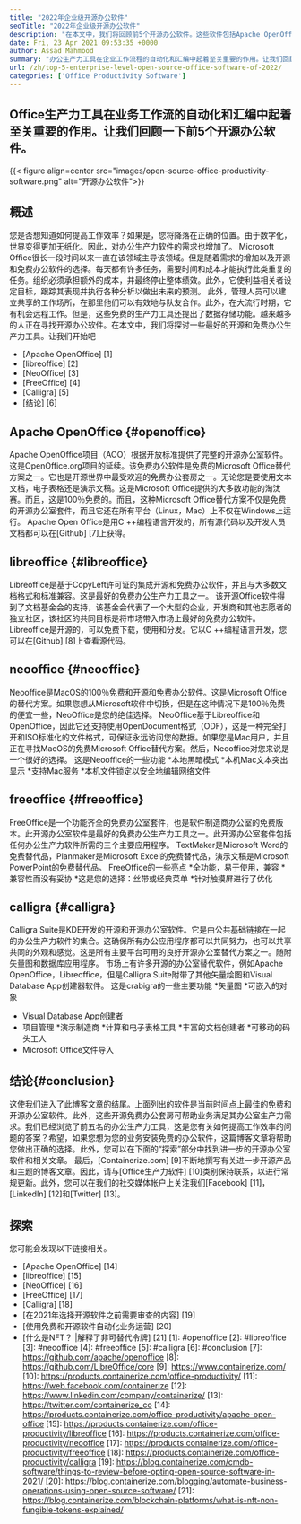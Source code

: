 ```yaml
---
title: "2022年企业级开源办公软件" 
seoTitle: "2022年企业级开源办公软件" 
description: "在本文中，我们将回顾前5个开源办公软件。这些软件包括Apache OpenOffice，Libreoffice，Neooffice，Freeoffice和Calligra。" 
date: Fri, 23 Apr 2021 09:53:35 +0000
author: Assad Mahmood
summary: "办公生产力工具在企业工作流程的自动化和汇编中起着至关重要的作用。让我们回顾一下前5个开源办公软件。" 
url: /zh/top-5-enterprise-level-open-source-office-software-of-2022/
categories: ['Office Productivity Software']
---
```


## Office生产力工具在业务工作流的自动化和汇编中起着至关重要的作用。让我们回顾一下前5个开源办公软件。

{{< figure align=center src="images/open-source-office-productivity-software.png" alt="开源办公软件">}}


## 概述
您是否想知道如何提高工作效率？如果是，您将降落在正确的位置。由于数字化，世界变得更加无纸化。因此，对办公生产力软件的需求也增加了。 Microsoft Office很长一段时间以来一直在该领域主导该领域。但是随着需求的增加以及开源和免费办公软件的选择。每天都有许多任务，需要时间和成本才能执行此类重复的任务。组织必须承担额外的成本，并最终停止整体绩效。此外，它使利益相关者设定目标，跟踪其表现并执行各种分析以做出未来的预测。
此外，管理人员可以建立共享的工作场所，在那里他们可以有效地与队友合作。此外，在大流行时期，它有机会远程工作。但是，这些免费的生产力工具还提出了数据存储功能。越来越多的人正在寻找开源办公软件。在本文中，我们将探讨一些最好的开源和免费办公生产力工具。让我们开始吧
  * [Apache OpenOffice] [1]
  * [libreoffice] [2]
  * [NeoOffice] [3]
  * [FreeOffice] [4]
  * [Calligra] [5]
  * [结论] [6]

## Apache OpenOffice {#openoffice}
Apache OpenOffice项目（AOO）根据开放标准提供了完整的开源办公室软件。这是OpenOffice.org项目的延续。该免费办公软件是免费的Microsoft Office替代方案之一。它也是开源世界中最受欢迎的免费办公套房之一。无论您是要使用文本文档，电子表格还是演示文稿。这是Microsoft Office提供的大多数功能的淘汰赛。而且，这是100％免费的。而且，这种Microsoft Office替代方案不仅是免费的开源办公室套件，而且它还在所有平台（Linux，Mac）上不仅在Windows上运行。
Apache Open Office是用C ++编程语言开发的，所有源代码以及开发人员文档都可以在[Github] [7]上获得。

## libreoffice {#libreoffice}
Libreoffice是基于CopyLeft许可证的集成开源和免费办公软件，并且与大多数文档格式和标准兼容。这是最好的免费办公生产力工具之一。
该开源Office软件得到了文档基金会的支持，该基金会代表了一个大型的企业，开发商和其他志愿者的独立社区，该社区的共同目标是将市场带入市场上最好的免费办公软件。
Libreoffice是开源的，可以免费下载，使用和分发。它以C ++编程语言开发，您可以在[Github] [8]上查看源代码。

## neooffice {#neooffice}
Neooffice是MacOS的100％免费和开源和免费办公软件。这是Microsoft Office的替代方案。如果您想从Microsoft软件中切换，但是在这种情况下是100％免费的便宜一些，NeoOffice是您的绝佳选择。
NeoOffice基于Libreoffice和OpenOffice，因此它还支持使用OpenDocument格式（ODF），这是一种完全打开和ISO标准化的文件格式，可保证永远访问您的数据。如果您是Mac用户，并且正在寻找MacOS的免费Microsoft Office替代方案。然后，Neooffice对您来说是一个很好的选择。
这是Neooffice的一些功能
  *本地黑暗模式
  *本机Mac文本突出显示
  *支持Mac服务
  *本机文件锁定以安全地编辑网络文件

## freeoffice {#freeoffice}
FreeOffice是一个功能齐全的免费办公室套件，也是软件制造商办公室的免费版本。此开源办公室软件是最好的免费办公生产力工具之一。此开源办公室套件包括任何办公生产力软件所需的三个主要应用程序。
TextMaker是Microsoft Word的免费替代品，Planmaker是Microsoft Excel的免费替代品，演示文稿是Microsoft PowerPoint的免费替代品。
FreeOffice的一些亮点
  *全功能，易于使用，兼容
  *兼容性而没有妥协
  *这是您的选择：丝带或经典菜单
  *针对触摸屏进行了优化

## calligra {#calligra}
Calligra Suite是KDE开发的开源和开源办公室软件。它是由公共基础链接在一起的办公生产力软件的集合。这确保所有办公应用程序都可以共同努力，也可以共享共同的外观和感觉。这是所有主要平台可用的良好开源办公室替代方案之一。随附矢量图和数据库应用程序。
市场上有许多开源的办公室替代软件，例如Apache OpenOffice，Libreoffice，但是Calligra Suite附带了其他矢量绘图和Visual Database App创建器软件。
这是crabigra的一些主要功能
  *矢量图
  *可嵌入的对象
  * Visual Database App创建者
  * 项目管理
  *演示制造商
  *计算和电子表格工具
  *丰富的文档创建者
  *可移动的码头工人
  * Microsoft Office文件导入

## 结论{#conclusion}
这使我们进入了此博客文章的结尾。上面列出的软件是当前时间点上最佳的免费和开源办公室软件。此外，这些开源免费办公套房可帮助业务满足其办公室生产力需求。我们已经浏览了前五名的办公生产力工具，这是您有关如何提高工作效率的问题的答案？希望，如果您想为您的业务安装免费的办公软件，这篇博客文章将帮助您做出正确的选择。此外，您可以在下面的“探索”部分中找到进一步的开源办公室软件和相关文章。
最后，[Containerize.com] [9]不断地撰写有关进一步开源产品和主题的博客文章。因此，请与[Office生产力软件] [10]类别保持联系，以进行常规更新。此外，您可以在我们的社交媒体帐户上关注我们[Facebook] [11]，[LinkedIn] [12]和[Twitter] [13]。

## 探索
您可能会发现以下链接相关。
  * [Apache OpenOffice] [14]
  * [libreoffice] [15]
  * [NeoOffice] [16]
  * [FreeOffice] [17]
  * [Calligra] [18]
  * [在2021年选择开源软件之前需要审查的内容] [19]
  * [使用免费和开源软件自动化业务运营] [20]
  * [什么是NFT？ |解释了非可替代令牌] [21]
[1]: #openoffice
[2]: #libreoffice
[3]: #neooffice
[4]: #freeoffice
[5]: #calligra
[6]: #conclusion
[7]: https://github.com/apache/openoffice
[8]: https://github.com/LibreOffice/core
[9]: https://www.containerize.com/
[10]: https://products.containerize.com/office-productivity/
[11]: https://web.facebook.com/containerize
[12]: https://www.linkedin.com/company/containerize/
[13]: https://twitter.com/containerize_co
[14]: https://products.containerize.com/office-productivity/apache-open-office
[15]: https://products.containerize.com/office-productivity/libreoffice
[16]: https://products.containerize.com/office-productivity/neooffice
[17]: https://products.containerize.com/office-productivity/freeoffice
[18]: https://products.containerize.com/office-productivity/calligra
[19]: https://blog.containerize.com/cmdb-software/things-to-review-before-opting-open-source-software-in-2021/
[20]: https://blog.containerize.com/blogging/automate-business-operations-using-open-source-software/
[21]: https://blog.containerize.com/blockchain-platforms/what-is-nft-non-fungible-tokens-explained/
